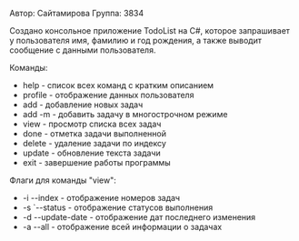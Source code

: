 Автор: Сайтамирова
Группа: 3834

Создано консольное приложение TodoList на C#, которое запрашивает у пользователя имя, фамилию и год рождения, а также выводит сообщение с данными пользователя.

Команды:
- help - список всех команд с кратким описанием
- profile - отображение данных пользователя
- add - добавление новых задач
- add -m - добавить задачу в многострочном режиме
- view - просмотр списка всех задач
- done - отметка задачи выполненной
- delete - удаление задачи по индексу
- update - обновление текста задачи
- exit - завершение работы программы

Флаги для команды "view":
- -i --index - отображение номеров задач
- -s `--status - отображение статусов выполнения
- -d --update-date - отображение дат последнего изменения
- -a --all - отображение всей информации о задачах